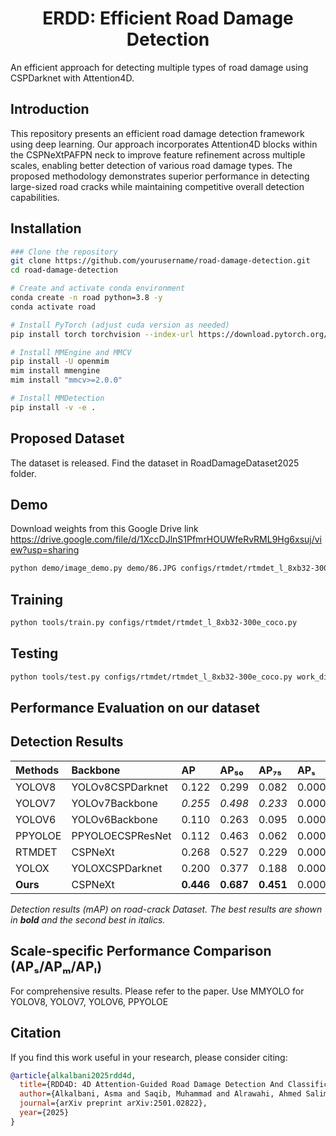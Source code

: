 <div align="center">
  <h1>ERDD: Efficient Road Damage Detection</h1>
</div>
An efficient approach for detecting multiple types of road damage using CSPDarknet with Attention4D.

## Introduction

This repository presents an efficient road damage detection framework using deep learning. Our approach incorporates Attention4D blocks within the CSPNeXtPAFPN neck to improve feature refinement across multiple scales, enabling better detection of various road damage types. The proposed methodology demonstrates superior performance in detecting large-sized road cracks while maintaining competitive overall detection capabilities.

## Installation

```bash
### Clone the repository
git clone https://github.com/yourusername/road-damage-detection.git
cd road-damage-detection

# Create and activate conda environment
conda create -n road python=3.8 -y
conda activate road

# Install PyTorch (adjust cuda version as needed)
pip install torch torchvision --index-url https://download.pytorch.org/whl/cu118

# Install MMEngine and MMCV
pip install -U openmim
mim install mmengine
mim install "mmcv>=2.0.0"

# Install MMDetection
pip install -v -e .

```


## Proposed Dataset
The dataset is released. Find the dataset in RoadDamageDataset2025 folder.

## Demo
Download weights from this Google Drive link https://drive.google.com/file/d/1XccDJlnS1PfmrHOUWfeRvRML9Hg6xsuj/view?usp=sharing
```bash
python demo/image_demo.py demo/86.JPG configs/rtmdet/rtmdet_l_8xb32-300e_coco.py --weights work_dirs/epoch_300.pth
```

## Training
```bash
python tools/train.py configs/rtmdet/rtmdet_l_8xb32-300e_coco.py
```
## Testing
```bash
python tools/test.py configs/rtmdet/rtmdet_l_8xb32-300e_coco.py work_dirs/rtmdet_l_8xb32-300e_coco/epoch_300.pth --cfg-options test_dataloader.dataset.ann_file=voc07_test.json test_dataloader.dataset.data_prefix.img=JPEGImages test_dataloader.dataset.data_prefix._delete_=True test_evaluator.format_only=True test_evaluator.ann_file=voc07_test.json test_evaluator.outfile_prefix=work_dirs/results
```
## Performance Evaluation on our dataset

## Detection Results

| Methods | Backbone | AP | AP₅₀ | AP₇₅ | APₛ | APₘ | APₗ | AR | ARₛ | ARₘ | ARₗ |
|:--------|:---------|:---|:-----|:-----|:----|:----|:----|:---|:----|:----|:----|
| YOLOV8 | YOLOv8CSPDarknet | 0.122 | 0.299 | 0.082 | 0.000 | 0.083 | 0.127 | 0.448 | 0.000 | 0.234 | 0.454 |
| YOLOV7 | YOLOv7Backbone | *0.255* | *0.498* | *0.233* | 0.000 | **0.127** | 0.263 | 0.547 | 0.000 | 0.351 | 0.553 |
| YOLOV6 | YOLOv6Backbone | 0.110 | 0.263 | 0.095 | 0.000 | 0.108 | 0.114 | *0.560* | 0.000 | **0.460** | 0.572 |
| PPYOLOE | PPYOLOECSPResNet | 0.112 | 0.463 | 0.062 | 0.000 | 0.079 | 0.117 | 0.322 | 0.000 | *0.388* | 0.325 |
| RTMDET | CSPNeXt | 0.268 | 0.527 | 0.229 | 0.000 | *0.123* | *0.280* | 0.517 | 0.000 | 0.373 | *0.623* |
| YOLOX | YOLOXCSPDarknet | 0.200 | 0.377 | 0.188 | 0.000 | 0.006 | 0.204 | 0.288 | 0.000 | 0.033 | 0.386 |
| **Ours** | CSPNeXt | **0.446** | **0.687** | **0.451** | 0.000 | 0.113 | **0.458** | **0.675** | 0.000 | 0.277 | **0.690** |

*Detection results (mAP) on road-crack Dataset. The best results are shown in **bold** and the second best in *italics*.*


## Scale-specific Performance Comparison (APₛ/APₘ/APₗ)
For comprehensive results. Please refer to the paper. Use MMYOLO for YOLOV8, YOLOV7, YOLOV6, PPYOLOE
## Citation

If you find this work useful in your research, please consider citing:

```bibtex
@article{alkalbani2025rdd4d,
  title={RDD4D: 4D Attention-Guided Road Damage Detection And Classification},
  author={Alkalbani, Asma and Saqib, Muhammad and Alrawahi, Ahmed Salim and Anwar, Abbas and Adak, Chandranath and Anwar, Saeed},
  journal={arXiv preprint arXiv:2501.02822},
  year={2025}
}
```
